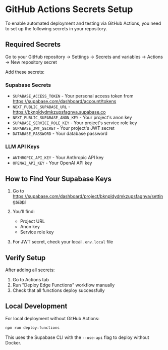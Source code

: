 # GitHub Actions Secrets Setup

To enable automated deployment and testing via GitHub Actions, you need to set up the following secrets in your repository.

## Required Secrets

Go to your GitHub repository → Settings → Secrets and variables → Actions → New repository secret

Add these secrets:

### Supabase Secrets
- `SUPABASE_ACCESS_TOKEN` - Your personal access token from https://supabase.com/dashboard/account/tokens
- `NEXT_PUBLIC_SUPABASE_URL` - https://bknpldydmkzupsfagnva.supabase.co
- `NEXT_PUBLIC_SUPABASE_ANON_KEY` - Your project's anon key
- `SUPABASE_SERVICE_ROLE_KEY` - Your project's service role key
- `SUPABASE_JWT_SECRET` - Your project's JWT secret
- `DATABASE_PASSWORD` - Your database password

### LLM API Keys
- `ANTHROPIC_API_KEY` - Your Anthropic API key
- `OPENAI_API_KEY` - Your OpenAI API key

## How to Find Your Supabase Keys

1. Go to https://supabase.com/dashboard/project/bknpldydmkzupsfagnva/settings/api
2. You'll find:
   - Project URL
   - Anon key
   - Service role key

3. For JWT secret, check your local `.env.local` file

## Verify Setup

After adding all secrets:
1. Go to Actions tab
2. Run "Deploy Edge Functions" workflow manually
3. Check that all functions deploy successfully

## Local Development

For local deployment without GitHub Actions:
```bash
npm run deploy:functions
```

This uses the Supabase CLI with the `--use-api` flag to deploy without Docker.